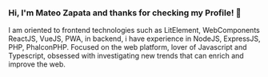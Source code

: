 ### Hi, I'm Mateo Zapata and thanks for checking my Profile! 👋
I am oriented to frontend technologies such as LitElement, WebComponents ReactJS, VueJS, PWA, in backend, i have experience in NodeJS, ExpressJS, PHP, PhalconPHP.
Focused on the web platform, lover of Javascript and Typescript, obsessed with investigating new trends that can enrich and improve the web.
